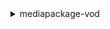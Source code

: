 <details><summary>mediapackage-vod</summary><blockquote>

- **<details><summary>configure-logs</summary><blockquote>**

  * --egress-access-logs
  * --id
  * --cli-input-json
  * --cli-input-yaml
  * --generate-cli-skeleton


- **<details><summary>create-asset</summary><blockquote>**

  * --id
  * --packaging-group-id
  * --resource-id
  * --source-arn
  * --source-role-arn
  * --tags
  * --cli-input-json
  * --cli-input-yaml
  * --generate-cli-skeleton


- **<details><summary>create-packaging-configuration</summary><blockquote>**

  * --cmaf-package
  * --dash-package
  * --hls-package
  * --id
  * --mss-package
  * --packaging-group-id
  * --tags
  * --cli-input-json
  * --cli-input-yaml
  * --generate-cli-skeleton


- **<details><summary>create-packaging-group</summary><blockquote>**

  * --authorization
  * --egress-access-logs
  * --id
  * --tags
  * --cli-input-json
  * --cli-input-yaml
  * --generate-cli-skeleton


- **<details><summary>delete-asset</summary><blockquote>**

  * --id
  * --cli-input-json
  * --cli-input-yaml
  * --generate-cli-skeleton


- **<details><summary>delete-packaging-configuration</summary><blockquote>**

  * --id
  * --cli-input-json
  * --cli-input-yaml
  * --generate-cli-skeleton


- **<details><summary>delete-packaging-group</summary><blockquote>**

  * --id
  * --cli-input-json
  * --cli-input-yaml
  * --generate-cli-skeleton


- **<details><summary>describe-asset</summary><blockquote>**

  * --id
  * --cli-input-json
  * --cli-input-yaml
  * --generate-cli-skeleton


- **<details><summary>describe-packaging-configuration</summary><blockquote>**

  * --id
  * --cli-input-json
  * --cli-input-yaml
  * --generate-cli-skeleton


- **<details><summary>describe-packaging-group</summary><blockquote>**

  * --id
  * --cli-input-json
  * --cli-input-yaml
  * --generate-cli-skeleton


- **<details><summary>help</summary><blockquote>**

  * 


- **<details><summary>list-assets</summary><blockquote>**

  * --packaging-group-id
  * --cli-input-json
  * --cli-input-yaml
  * --starting-token
  * --page-size
  * --max-items
  * --generate-cli-skeleton


- **<details><summary>list-packaging-configurations</summary><blockquote>**

  * --packaging-group-id
  * --cli-input-json
  * --cli-input-yaml
  * --starting-token
  * --page-size
  * --max-items
  * --generate-cli-skeleton


- **<details><summary>list-packaging-groups</summary><blockquote>**

  * --cli-input-json
  * --cli-input-yaml
  * --starting-token
  * --page-size
  * --max-items
  * --generate-cli-skeleton


- **<details><summary>list-tags-for-resource</summary><blockquote>**

  * --resource-arn
  * --cli-input-json
  * --cli-input-yaml
  * --generate-cli-skeleton


- **<details><summary>tag-resource</summary><blockquote>**

  * --resource-arn
  * --tags
  * --cli-input-json
  * --cli-input-yaml
  * --generate-cli-skeleton


- **<details><summary>untag-resource</summary><blockquote>**

  * --resource-arn
  * --tag-keys
  * --cli-input-json
  * --cli-input-yaml
  * --generate-cli-skeleton


- **<details><summary>update-packaging-group</summary><blockquote>**

  * --authorization
  * --id
  * --cli-input-json
  * --cli-input-yaml
  * --generate-cli-skeleton


</blockquote></details>
</blockquote></details>
</blockquote></details>
</blockquote></details>
</blockquote></details>
</blockquote></details>
</blockquote></details>
</blockquote></details>
</blockquote></details>
</blockquote></details>
</blockquote></details>
</blockquote></details>
</blockquote></details>
</blockquote></details>
</blockquote></details>
</blockquote></details>
</blockquote></details>
</blockquote></details>
</blockquote></details>
